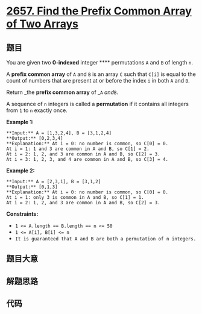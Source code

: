 # [2657. Find the Prefix Common Array of Two Arrays](https://leetcode.com/problems/find-the-prefix-common-array-of-two-arrays)

## 题目

You are given two **0-indexed** integer **** permutations `A` and `B` of
length `n`.

A **prefix common array** of `A` and `B` is an array `C` such that `C[i]` is
equal to the count of numbers that are present at or before the index `i` in
both `A` and `B`.

Return _the **prefix common array** of _`A` _and_`B`.

A sequence of `n` integers is called a  **permutation** if it contains all
integers from `1` to `n` exactly once.



**Example 1:**

    
    
    **Input:** A = [1,3,2,4], B = [3,1,2,4]
    **Output:** [0,2,3,4]
    **Explanation:** At i = 0: no number is common, so C[0] = 0.
    At i = 1: 1 and 3 are common in A and B, so C[1] = 2.
    At i = 2: 1, 2, and 3 are common in A and B, so C[2] = 3.
    At i = 3: 1, 2, 3, and 4 are common in A and B, so C[3] = 4.
    

**Example 2:**

    
    
    **Input:** A = [2,3,1], B = [3,1,2]
    **Output:** [0,1,3]
    **Explanation:** At i = 0: no number is common, so C[0] = 0.
    At i = 1: only 3 is common in A and B, so C[1] = 1.
    At i = 2: 1, 2, and 3 are common in A and B, so C[2] = 3.
    



**Constraints:**

  * `1 <= A.length == B.length == n <= 50`
  * `1 <= A[i], B[i] <= n`
  * `It is guaranteed that A and B are both a permutation of n integers.`


## 题目大意

## 解题思路

## 代码

```javascript

```
